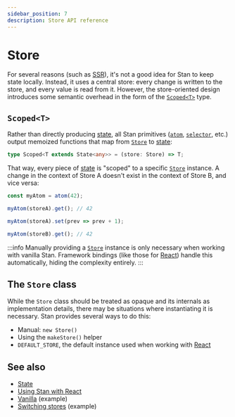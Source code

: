 ```yaml
---
sidebar_position: 7
description: Store API reference
---
```


# Store

For several reasons (such as [SSR](../guides/ssr.md)), it's not a good idea for Stan to keep state locally. Instead, it uses a central store: every change is written to the store, and every value is read from it. However, the store-oriented design introduces some semantic overhead in the form of the [`Scoped<T>`](#scopedt) type.

## `Scoped<T>`

Rather than directly producing [state](./state.md), all Stan primitives ([`atom`](./atom.md), [`selector`](./selector.md), etc.) output memoized functions that map from [`Store`](#the-store-class) to [state](./state.md):

```ts
type Scoped<T extends State<any>> = (store: Store) => T;
```

That way, every piece of [state](./state.md) is "scoped" to a specific [`Store`](#the-store-class) instance. A change in the context of Store A doesn't exist in the context of Store B, and vice versa:

```ts
const myAtom = atom(42);

myAtom(storeA).get(); // 42

myAtom(storeA).set(prev => prev + 1);

myAtom(storeB).get(); // 42
```

:::info
Manually providing a [`Store`](#the-store-class) instance is only necessary when working with vanilla Stan. Framework bindings (like those for [React](./react.md)) handle this automatically, hiding the complexity entirely.
:::

## The `Store` class

While the `Store` class should be treated as opaque and its internals as implementation details, there may be situations where instantiating it is necessary. Stan provides several ways to do this:

- Manual: `new Store()`
- Using the `makeStore()` helper
- `DEFAULT_STORE`, the default instance used when working with [React](./react.md)

## See also

- [State](./state.md)
- [Using Stan with React](./react.md)
- [Vanilla](https://github.com/rkrupinski/stan/tree/master/packages/examples/vanilla) (example)
- [Switching stores](https://github.com/rkrupinski/stan/tree/master/packages/examples/switching-stores) (example)

